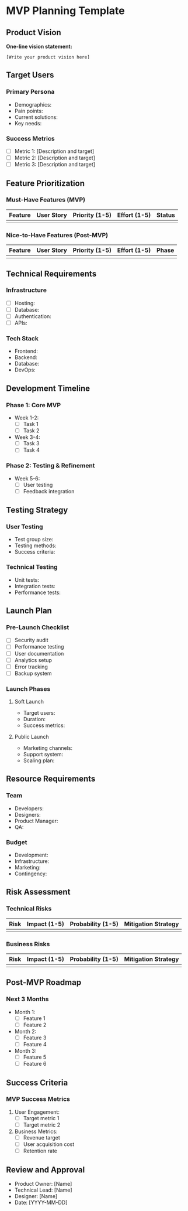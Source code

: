 # MVP Planning Template

## Product Vision
**One-line vision statement:**
```
[Write your product vision here]
```

## Target Users
### Primary Persona
- Demographics:
- Pain points:
- Current solutions:
- Key needs:

### Success Metrics
- [ ] Metric 1: [Description and target]
- [ ] Metric 2: [Description and target]
- [ ] Metric 3: [Description and target]

## Feature Prioritization

### Must-Have Features (MVP)
| Feature | User Story | Priority (1-5) | Effort (1-5) | Status |
|---------|------------|----------------|--------------|--------|
|         |            |                |              |        |

### Nice-to-Have Features (Post-MVP)
| Feature | User Story | Priority (1-5) | Effort (1-5) | Phase |
|---------|------------|----------------|--------------|-------|
|         |            |                |              |       |

## Technical Requirements
### Infrastructure
- [ ] Hosting:
- [ ] Database:
- [ ] Authentication:
- [ ] APIs:

### Tech Stack
- Frontend:
- Backend:
- Database:
- DevOps:

## Development Timeline
### Phase 1: Core MVP
- Week 1-2:
  - [ ] Task 1
  - [ ] Task 2
- Week 3-4:
  - [ ] Task 3
  - [ ] Task 4

### Phase 2: Testing & Refinement
- Week 5-6:
  - [ ] User testing
  - [ ] Feedback integration

## Testing Strategy
### User Testing
- Test group size:
- Testing methods:
- Success criteria:

### Technical Testing
- Unit tests:
- Integration tests:
- Performance tests:

## Launch Plan
### Pre-Launch Checklist
- [ ] Security audit
- [ ] Performance testing
- [ ] User documentation
- [ ] Analytics setup
- [ ] Error tracking
- [ ] Backup system

### Launch Phases
1. Soft Launch
   - Target users:
   - Duration:
   - Success metrics:

2. Public Launch
   - Marketing channels:
   - Support system:
   - Scaling plan:

## Resource Requirements
### Team
- Developers:
- Designers:
- Product Manager:
- QA:

### Budget
- Development:
- Infrastructure:
- Marketing:
- Contingency:

## Risk Assessment
### Technical Risks
| Risk | Impact (1-5) | Probability (1-5) | Mitigation Strategy |
|------|--------------|-------------------|-------------------|
|      |              |                   |                   |

### Business Risks
| Risk | Impact (1-5) | Probability (1-5) | Mitigation Strategy |
|------|--------------|-------------------|-------------------|
|      |              |                   |                   |

## Post-MVP Roadmap
### Next 3 Months
- Month 1:
  - [ ] Feature 1
  - [ ] Feature 2
- Month 2:
  - [ ] Feature 3
  - [ ] Feature 4
- Month 3:
  - [ ] Feature 5
  - [ ] Feature 6

## Success Criteria
### MVP Success Metrics
1. User Engagement:
   - [ ] Target metric 1
   - [ ] Target metric 2

2. Business Metrics:
   - [ ] Revenue target
   - [ ] User acquisition cost
   - [ ] Retention rate

## Review and Approval
- Product Owner: [Name]
- Technical Lead: [Name]
- Designer: [Name]
- Date: [YYYY-MM-DD] 